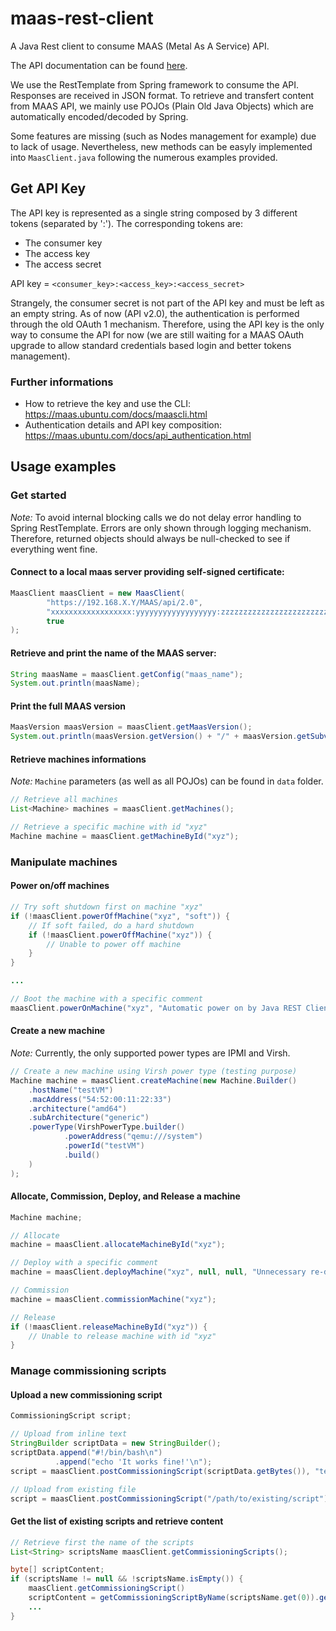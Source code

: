 # maas-rest-client
A Java Rest client to consume MAAS (Metal As A Service) API.

The API documentation can be found [here](https://maas.ubuntu.com/docs/api.html).

We use the RestTemplate from Spring framework to consume the API.
Responses are received in JSON format.
To retrieve and transfert content from MAAS API, we mainly use POJOs (Plain Old Java Objects) which are automatically encoded/decoded by Spring.

Some features are missing (such as Nodes management for example) due to lack of usage. Nevertheless, new methods can be easyly implemented into `MaasClient.java` following the numerous examples provided. 

## Get API Key

The API key is represented as a single string composed by 3 different tokens (separated by ':'). The corresponding tokens are:

 - The consumer key
 - The access key
 - The access secret
 
API key = `<consumer_key>:<access_key>:<access_secret>`

Strangely, the consumer secret is not part of the API key and must be left as an empty string.
As of now (API v2.0), the authentication is performed through the old OAuth 1 mechanism.
Therefore, using the API key is the only way to consume the API for now (we are still waiting for a MAAS OAuth upgrade to allow standard credentials based login and better tokens management).

### Further informations

 * How to retrieve the key and use the CLI: https://maas.ubuntu.com/docs/maascli.html
 * Authentication details and API key composition: https://maas.ubuntu.com/docs/api_authentication.html

## Usage examples

### Get started

*Note:* To avoid internal blocking calls we do not delay error handling to Spring RestTemplate.
Errors are only shown through logging mechanism.
Therefore, returned objects should always be null-checked to see if everything went fine.


#### Connect to a local maas server providing self-signed certificate:

```java
MaasClient maasClient = new MaasClient(
        "https://192.168.X.Y/MAAS/api/2.0",
        "xxxxxxxxxxxxxxxxxx:yyyyyyyyyyyyyyyyyy:zzzzzzzzzzzzzzzzzzzzzzzzzzzzzzzz",
        true
);
```

#### Retrieve and print the name of the MAAS server:

```java
String maasName = maasClient.getConfig("maas_name");
System.out.println(maasName);
```

#### Print the full MAAS version

```java
MaasVersion maasVersion = maasClient.getMaasVersion();
System.out.println(maasVersion.getVersion() + "/" + maasVersion.getSubversion());
```


#### Retrieve machines informations

*Note:* `Machine` parameters (as well as all POJOs) can be found in `data` folder.

```java
// Retrieve all machines
List<Machine> machines = maasClient.getMachines();

// Retrieve a specific machine with id "xyz"
Machine machine = maasClient.getMachineById("xyz");
```

### Manipulate machines

#### Power on/off machines

```java
// Try soft shutdown first on machine "xyz"
if (!maasClient.powerOffMachine("xyz", "soft")) {
    // If soft failed, do a hard shutdown
    if (!maasClient.powerOffMachine("xyz")) {
        // Unable to power off machine
    }
}

...

// Boot the machine with a specific comment
maasClient.powerOnMachine("xyz", "Automatic power on by Java REST Client");
```

#### Create a new machine

*Note:* Currently, the only supported power types are IPMI and Virsh.

```java
// Create a new machine using Virsh power type (testing purpose)
Machine machine = maasClient.createMachine(new Machine.Builder()
    .hostName("testVM")
    .macAddress("54:52:00:11:22:33")
    .architecture("amd64")
    .subArchitecture("generic")
    .powerType(VirshPowerType.builder()
            .powerAddress("qemu:///system")
            .powerId("testVM")
            .build()
    )
);
```

#### Allocate, Commission, Deploy, and Release a machine

```java
Machine machine;

// Allocate
machine = maasClient.allocateMachineById("xyz");

// Deploy with a specific comment
machine = maasClient.deployMachine("xyz", null, null, "Unnecessary re-deployment");

// Commission
machine = maasClient.commissionMachine("xyz");

// Release
if (!maasClient.releaseMachineById("xyz")) {
    // Unable to release machine with id "xyz"
}
```

### Manage commissioning scripts

#### Upload a new commissioning script

```java
CommissioningScript script;

// Upload from inline text
StringBuilder scriptData = new StringBuilder();
scriptData.append("#!/bin/bash\n")
          .append("echo 'It works fine!'\n");
script = maasClient.postCommissioningScript(scriptData.getBytes()), "testScript.sh");

// Upload from existing file
script = maasClient.postCommissioningScript("/path/to/existing/script");
```

#### Get the list of existing scripts and retrieve content

```java
// Retrieve first the name of the scripts
List<String> scriptsName maasClient.getCommissioningScripts();

byte[] scriptContent;
if (scriptsName != null && !scriptsName.isEmpty()) {
    maasClient.getCommissioningScript()
    scriptContent = getCommissioningScriptByName(scriptsName.get(0)).getByteArray();
    ...
}
```